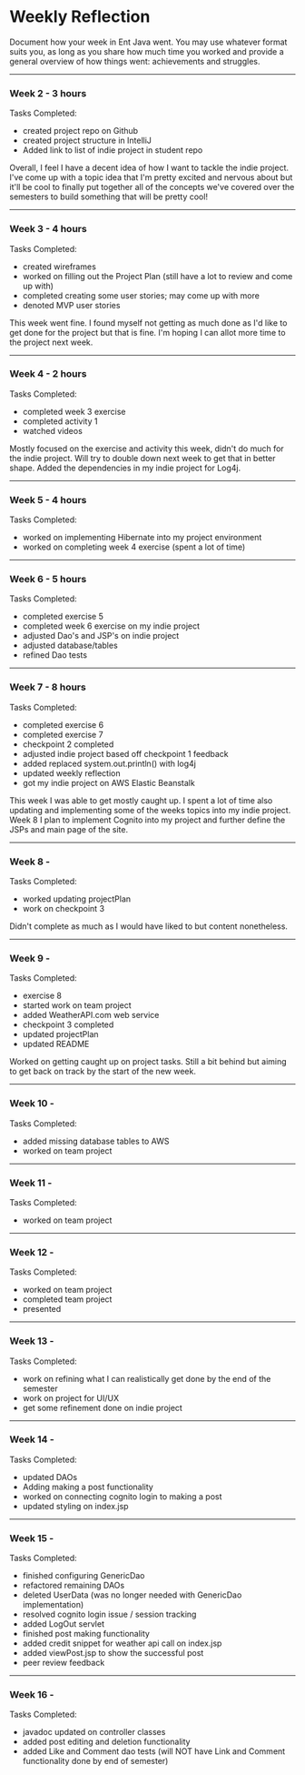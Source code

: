 # Weekly Reflection

Document how your week in Ent Java went. You may use whatever format suits you, 
as long as you share how much time you worked and provide a general overview of 
how things went: achievements and struggles.

---

### Week 2 - 3 hours

Tasks Completed:
* created project repo on Github
* created project structure in IntelliJ
* Added link to list of indie project in student repo

Overall, I feel I have a decent idea of how I want to tackle the indie project.  
I've come up with a topic idea that I'm pretty excited and nervous about but it'll
be cool to finally put together all of the concepts we've covered over the semesters
to build something that will be pretty cool!

---

### Week 3 - 4 hours

Tasks Completed:
* created wireframes
* worked on filling out the Project Plan (still have a lot to review and come up with)
* completed creating some user stories; may come up with more
* denoted MVP user stories

This week went fine.  I found myself not getting as much done as I'd like to get done for 
the project but that is fine.  I'm hoping I can allot more time to the project next week.

---


### Week 4 - 2 hours

Tasks Completed:
* completed week 3 exercise
* completed activity 1
* watched videos

Mostly focused on the exercise and activity this week, didn't do much for the indie project.
Will try to double down next week to get that in better shape.  Added the dependencies in my 
indie project for Log4j.

---

### Week 5 - 4 hours

Tasks Completed:
* worked on implementing Hibernate into my project environment
* worked on completing week 4 exercise (spent a lot of time)

---

### Week 6 - 5 hours

Tasks Completed:
* completed exercise 5 
* completed week 6 exercise on my indie project
* adjusted Dao's and JSP's on indie project
* adjusted database/tables
* refined Dao tests

---

### Week 7 - 8 hours

Tasks Completed:
* completed exercise 6
* completed exercise 7
* checkpoint 2 completed
* adjusted indie project based off checkpoint 1 feedback
* added replaced system.out.println() with log4j
* updated weekly reflection
* got my indie project on AWS Elastic Beanstalk

This week I was able to get mostly caught up.  I spent a lot of time also updating 
and implementing some of the weeks topics into my indie project.  Week 8 I plan to 
implement Cognito into my project and further define the JSPs and main page of the site.

---

### Week 8 - 

Tasks Completed:
* worked updating projectPlan
* work on checkpoint 3

Didn't complete as much as I would have liked to but content nonetheless.

---

### Week 9 - 

Tasks Completed:
* exercise 8
* started work on team project
* added WeatherAPI.com web service
* checkpoint 3 completed
* updated projectPlan
* updated README

Worked on getting caught up on project tasks.  Still a bit behind but aiming to 
get back on track by the start of the new week.

---

### Week 10 - 

Tasks Completed:
* added missing database tables to AWS
* worked on team project

---

### Week 11 - 

Tasks Completed:

* worked on team project

---

### Week 12 - 

Tasks Completed:

* worked on team project
* completed team project
* presented

---

### Week 13 - 

Tasks Completed:
* work on refining what I can realistically get done by the end of the semester
* work on project for UI/UX
* get some refinement done on indie project

---

### Week 14 - 

Tasks Completed:

* updated DAOs
* Adding making a post functionality
* worked on connecting cognito login to making a post
* updated styling on index.jsp

---

### Week 15 - 
Tasks Completed:

* finished configuring GenericDao
* refactored remaining DAOs
* deleted UserData (was no longer needed with GenericDao implementation)
* resolved cognito login issue / session tracking
* added LogOut servlet
* finished post making functionality
* added credit snippet for weather api call on index.jsp
* added viewPost.jsp to show the successful post
* peer review feedback
---

### Week 16 - 

Tasks Completed:
* javadoc updated on controller classes
* added post editing and deletion functionality
* added Like and Comment dao tests (will NOT have Link and Comment functionality done by end of semester)